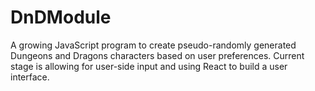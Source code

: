 # DnDModule

A growing JavaScript program to create pseudo-randomly generated Dungeons and Dragons characters based on user preferences. Current stage is allowing for user-side input and using React to build a user interface.
